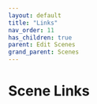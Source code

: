 ```yaml
---
layout: default
title: "Links"
nav_order: 11
has_children: true
parent: Edit Scenes
grand_parent: Scenes
---
```


# Scene Links

